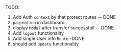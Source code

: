 TODO:

1. Add Auth `context` by that protect routes -- DONE
2. `pagination` in dashboard
3. display `Modal` after transfer successfull -- DONE
4. Add `logout` functionality
5. Add single User info `Route` -DONE
6. should add `update` functionality
